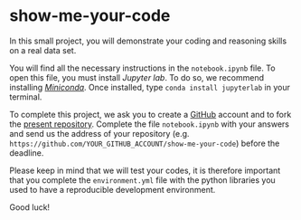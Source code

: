 # show-me-your-code
In this small project, you will demonstrate your coding and reasoning skills on a real data set.

You will find all the necessary instructions in the `notebook.ipynb` file. To open this file, you must install _Jupyter lab_. To do so, we recommend installing [_Miniconda_](https://conda.io/en/latest/miniconda.html). Once installed, type `conda install jupyterlab` in your terminal.

To complete this project, we ask you to create a [GitHub](https://github.com/) account and to fork the [present repository](https://github.com/romainmartinez/show-me-your-code). Complete the file `notebook.ipynb` with your answers and send us the address of your repository (e.g. `https://github.com/YOUR_GITHUB_ACCOUNT/show-me-your-code`) before the deadline.

Please keep in mind that we will test your codes, it is therefore important that you complete the `environment.yml` file with the python libraries you used to have a reproducible development environment.

Good luck!